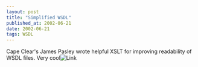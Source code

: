 ```yaml
---
layout: post
title: "Simplified WSDL"
published_at: 2002-06-21
date: 2002-06-21
tags: WSDL
---
```


Cape Clear's James Pasley wrote helpful XSLT for improving readability of WSDL files. Very cool![Link](http://www.capescience.com/articles/simplifiedWSDL/)  